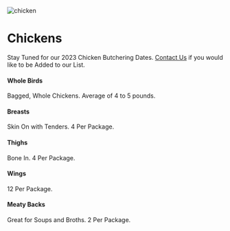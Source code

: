 ![chicken](/sony/food1.jpeg "chicken")

# Chickens

Stay Tuned for our 2023 Chicken Butchering Dates. [Contact Us](/contact) if you would like to be Added to our List.

#### Whole Birds
Bagged, Whole Chickens. Average of 4 to 5 pounds.
#### Breasts
Skin On with Tenders. 4 Per Package.
#### Thighs
Bone In. 4 Per Package.
#### Wings
12 Per Package.
#### Meaty Backs
Great for Soups and Broths. 2 Per Package.